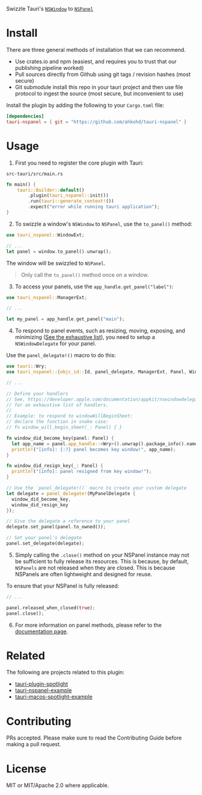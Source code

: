 Swizzle Tauri's [`NSWindow`](https://developer.apple.com/documentation/appkit/nswindow) to [`NSPanel`](https://developer.apple.com/documentation/appkit/nspanel)

# Install

There are three general methods of installation that we can recommend.

- Use crates.io and npm (easiest, and requires you to trust that our publishing pipeline worked)
- Pull sources directly from Github using git tags / revision hashes (most secure)
- Git submodule install this repo in your tauri project and then use file protocol to ingest the source (most secure, but inconvenient to use)

Install the plugin by adding the following to your `Cargo.toml` file:

```toml
[dependencies]
tauri-nspanel = { git = "https://github.com/ahkohd/tauri-nspanel" }
```

# Usage

1. First you need to register the core plugin with Tauri:

`src-tauri/src/main.rs`

```rust
fn main() {
    tauri::Builder::default()
        .plugin(tauri_nspanel::init())
        .run(tauri::generate_context!())
        .expect("error while running tauri application");
}
```

2. To swizzle a window's `NSWindow` to `NSPanel`, use the `to_panel()` method:

```rust
use tauri_nspanel::WindowExt;

// ...
let panel = window.to_panel().unwrap();
```

The window will be swizzled to `NSPanel`.

> Only call the `to_panel()` method once on a window.

3. To access your panels, use the `app_handle.get_panel("label")`:

```rust
use tauri_nspanel::ManagerExt;

// ...

let my_panel = app_handle.get_panel("main");
```

4. To respond to panel events, such as resizing, moving, exposing, and minimizing ([See the exhaustive list](https://developer.apple.com/documentation/appkit/nswindowdelegate?language=objc)), you need to setup a `NSWindowDelegate` for your panel.

Use the `panel_delegate!()` macro to do this:

```rust
use tauri::Wry;
use tauri_nspanel::{objc_id::Id, panel_delegate, ManagerExt, Panel, WindowExt};

// ...

// Define your handlers
// See, https://developer.apple.com/documentation/appkit/nswindowdelegate?language=objc
// for an exhaustive list of handlers.
//
// Example: to respond to windowWillBeginSheet:
// declare the function in snake case:
// fn window_will_begin_sheet(_: Panel) { }

fn window_did_become_key(panel: Panel) {
  let app_name = panel.app_handle::<Wry>().unwrap().package_info().name.to_owned();
  println!("[info]: {:?} panel becomes key window!", app_name);
}

fn window_did_resign_key(_: Panel) {
  println!("[info]: panel resigned from key window!");
}

// Use the `panel_delegate!()` macro to create your custom delegate
let delegate = panel_delegate!(MyPanelDelegate {
  window_did_become_key,
  window_did_resign_key
});

// Give the delegate a reference to your panel
delegate.set_panel(panel.to_owned());

// Set your panel's delegate
panel.set_delegate(delegate);
```

5. Simply calling the `.close()` method on your NSPanel instance may not be sufficient to fully release its resources. This is because, by default,
   `NSPanels` are not released when they are closed. This is because NSPanels are often lightweight and designed for reuse.

To ensure that your NSPanel is fully released:

```rust
// ...

panel.released_when_closed(true);
panel.close();
```

6. For more information on panel methods, please refer to the [documentation page](https://ahkohd.github.io/tauri-nspanel/tauri_nspanel/raw_nspanel/struct.RawNSPanel.html).

# Related

The following are projects related to this plugin:

- [tauri-plugin-spotlight](https://github.com/zzzze/tauri-plugin-spotlight)
- [tauri-nspanel-example](https://github.com/ahkohd/tauri-nspanel/tree/main/examples/vanilla)
- [tauri-macos-spotlight-example](https://github.com/ahkohd/tauri-macos-spotlight-example)

# Contributing

PRs accepted. Please make sure to read the Contributing Guide before making a pull request.

# License

MIT or MIT/Apache 2.0 where applicable.
